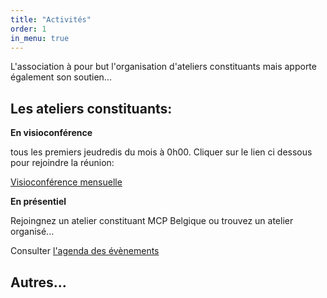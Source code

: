 ```yaml
---
title: "Activités"
order: 1
in_menu: true
---
```

L'association à pour but l'organisation d'ateliers constituants mais apporte également son soutien...

## Les ateliers constituants:

**En visioconférence**

tous les premiers jeudredis du mois à 0h00.
Cliquer sur le lien ci dessous pour rejoindre la réunion:

[Visioconférence mensuelle](https://call.element.io/room/#/mcp-belgique-test?password=MGEJUce8TQJuAn9gNMk3RA&roomId=%21oSebtvTNPgDsYnayuE%3Acall.ems.host)

**En présentiel**

Rejoingnez un atelier constituant MCP Belgique ou trouvez un atelier organisé...

Consulter [l'agenda des évènements](https://agenda.collectifs.net/@tacticasbl/events)

## Autres... 